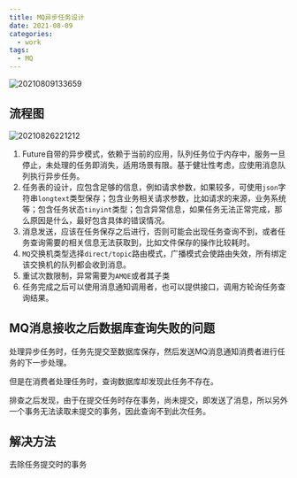 ```yaml
---
title: MQ异步任务设计
date: 2021-08-09
categories:
  - work
tags:
  - MQ
---
```



![20210809133659](https://gitee.com/snowyan/image/raw/master/2021/20210809133659.jpg)

<!-- more -->

## 流程图

![20210826221212](https://gitee.com/snowyan/image/raw/master/2021/20210826221212.png)

1. Future自带的异步模式，依赖于当前的应用，队列任务位于内存中，服务一旦停止，未处理的任务即消失，适用场景有限。基于健壮性考虑，应使用消息队列执行异步任务。
2. 任务表的设计，应包含足够的信息，例如请求参数，如果较多，可使用`json`字符串`longtext`类型保存；包含业务相关请求参数，比如请求的来源，业务系统等；包含任务状态`tinyint`类型；包含异常信息，如果任务无法正常完成，那么原因是什么，最好包含具体的错误情况。
3. 消息发送，应该在任务保存之后进行，否则可能会出现任务查询不到，或者任务查询需要的相关信息无法获取到，比如文件保存的操作比较耗时。
4. `MQ`交换机类型选择`direct/topic`路由模式，广播模式会使路由失效，所有绑定该交换机的队列都会收到消息。
5. 重试次数限制，异常需要为`AMQE`或者其子类
6. 任务完成之后可以使用消息通知调用者，也可以提供接口，调用方轮询任务查询结果。

## MQ消息接收之后数据库查询失败的问题

处理异步任务时，任务先提交至数据库保存，然后发送MQ消息通知消费者进行任务的下一步处理。

但是在消费者处理任务时，查询数据库却发现此任务不存在。

排查之后发现，由于在提交任务时存在事务，尚未提交，即发送了消息，所以另外一个事务无法读取未提交的事务，因此查询不到此次任务。


## 解决方法

去除任务提交时的事务
